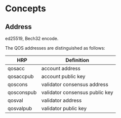# Concepts

## Address

ed25519, Bech32 encode.

The QOS addresses are distinguished as follows:

| HRP               | Definition                            |
|-------------------|---------------------------------------|
| qosacc            | account address                       |
| qosaccpub         | account public key                    |
| qoscons           | validator consensus address           |
| qosconspub        | validator consensus public key        |
| qosval            | validator address                     |
| qosvalpub         | validator public key                  |
